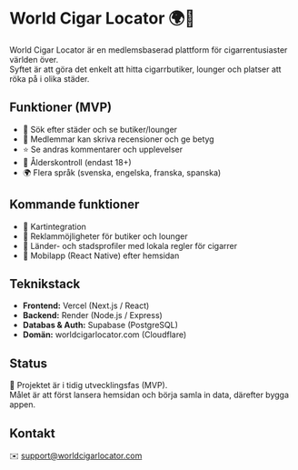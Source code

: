 # World Cigar Locator 🌍🚬

World Cigar Locator är en medlemsbaserad plattform för cigarrentusiaster världen över.  
Syftet är att göra det enkelt att hitta cigarrbutiker, lounger och platser att röka på i olika städer.

## Funktioner (MVP)
- 🔎 Sök efter städer och se butiker/lounger
- 📝 Medlemmar kan skriva recensioner och ge betyg
- ⭐ Se andras kommentarer och upplevelser
- 🚫 Ålderskontroll (endast 18+)
- 🌍 Flera språk (svenska, engelska, franska, spanska)

## Kommande funktioner
- 📍 Kartintegration
- 📢 Reklammöjligheter för butiker och lounger
- 📑 Länder- och stadsprofiler med lokala regler för cigarrer
- 📱 Mobilapp (React Native) efter hemsidan

## Teknikstack
- **Frontend:** Vercel (Next.js / React)
- **Backend:** Render (Node.js / Express)
- **Databas & Auth:** Supabase (PostgreSQL)
- **Domän:** worldcigarlocator.com (Cloudflare)

## Status
🚀 Projektet är i tidig utvecklingsfas (MVP).  
Målet är att först lansera hemsidan och börja samla in data, därefter bygga appen.

## Kontakt
✉️ support@worldcigarlocator.com
